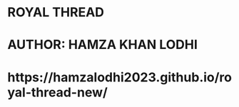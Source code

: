 # ROYAL THREAD

<h1>AUTHOR: HAMZA KHAN LODHI<h1>
https://hamzalodhi2023.github.io/royal-thread-new/

